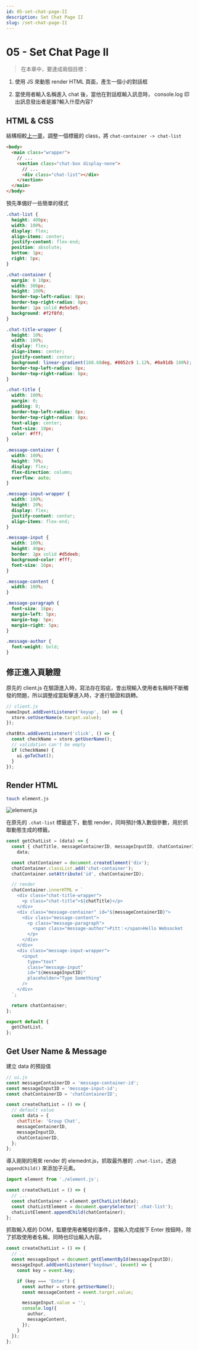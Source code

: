 ```yaml
---
id: 05-set-chat-page-II
description: Set Chat Page II
slug: /set-chat-page-II
---
```


# 05 - Set Chat Page II

> 在本章中，要達成兩個目標：

1. 使用 JS 來動態 render HTML 頁面，產生一個小的對話框

2. 當使用者輸入名稱進入 chat 後，當他在對話框輸入訊息時， console.log 印出訊息發出者是誰?輸入什麼內容?

## HTML & CSS

結構相較[上一章](https://pitt-docusaurus.netlify.app/docs/set-chat-page-I)，調整一個標籤的 class，將 `chat-container -> chat-list`

```html
<body>
  <main class="wrapper">
    // ...
    <section class="chat-box display-none">
      // ...
      <div class="chat-list"></div>
    </section>
  </main>
</body>
```

預先準備好一些簡單的樣式

```css
.chat-list {
  height: 400px;
  width: 100%;
  display: flex;
  align-items: center;
  justify-content: flex-end;
  position: absolute;
  bottom: 1px;
  right: 5px;
}

.chat-container {
  margin: 0 10px;
  width: 300px;
  height: 100%;
  border-top-left-radius: 8px;
  border-top-right-radius: 8px;
  border: 1px solid #e5e5e5;
  background: #f2f8fd;
}

.chat-title-wrapper {
  height: 10%;
  width: 100%;
  display: flex;
  align-items: center;
  justify-content: center;
  background: linear-gradient(168.68deg, #0052c9 1.12%, #0a91db 100%);
  border-top-left-radius: 8px;
  border-top-right-radius: 8px;
}

.chat-title {
  width: 100%;
  margin: 0;
  padding: 0;
  border-top-left-radius: 8px;
  border-top-right-radius: 8px;
  text-align: center;
  font-size: 18px;
  color: #fff;
}

.message-container {
  width: 100%;
  height: 70%;
  display: flex;
  flex-direction: column;
  overflow: auto;
}

.message-input-wrapper {
  width: 100%;
  height: 20%;
  display: flex;
  justify-content: center;
  align-items: flex-end;
}

.message-input {
  width: 100%;
  height: 40px;
  border: 1px solid #d5deeb;
  background-color: #fff;
  font-size: 16px;
}

.message-content {
  width: 100%;
}

.message-paragraph {
  font-size: 16px;
  margin-left: 5px;
  margin-top: 5px;
  margin-right: 5px;
}

.message-author {
  font-weight: bold;
}
```

## 修正進入頁驗證

原先的 client.js 在驗證進入時，寫法存在瑕疵，會出現輸入使用者名稱時不斷觸發的問題，所以調整成當點擊進入時，才進行驗證和跳轉。

```js
// client.js
nameInput.addEventListener('keyup', (e) => {
  store.setUserName(e.target.value);
});

chatBtn.addEventListener('click', () => {
  const checkName = store.getUserName();
  // validation can't be empty
  if (checkName) {
    ui.goToChat();
  }
});
```

## Render HTML

```bash
touch element.js
```

![element.js](https://i.imgur.com/0PTJ8Bd.png)

在原先的 `.chat-list` 標籤底下，動態 render，同時預計傳入數個參數，用於抓取動態生成的標籤。

```js
const getChatList = (data) => {
  const { chatTitle, messageContainerID, messageInputID, chatContainerID } =
    data;

  const chatContainer = document.createElement('div');
  chatContainer.classList.add('chat-container');
  chatContainer.setAttribute('id', chatContainerID);

  // render
  chatContainer.innerHTML = `
    <div class="chat-title-wrapper">
      <p class="chat-title">${chatTitle}</p>
    </div>
    <div class="message-container" id="${messageContainerID}">
      <div class="message-content">
        <p class="message-paragraph">
          <span class="message-author">Pitt：</span>Hello Websocket
        </p>
      </div>
    </div>
    <div class="message-input-wrapper">
      <input
        type="text"
        class="message-input"
        id="${messageInputID}"
        placeholder="Type Something"
      />
    </div>
  `;

  return chatContainer;
};

export default {
  getChatList,
};
```

## Get User Name & Message

建立 data 的預設值

```js
// ui.js
const messageContainerID = 'message-container-id';
const messageInputID = 'message-input-id';
const chatContainerID = 'chatContainerID';

const createChatList = () => {
  // default value
  const data = {
    chatTitle: 'Group Chat',
    messageContainerID,
    messageInputID,
    chatContainerID,
  };
};
```

導入剛剛的用來 render 的 elemednt.js，抓取最外層的 `.chat-list`，透過 `appendChild()` 來添加子元素。

```js
import element from './element.js';

const createChatList = () => {
  // ...
  const chatContainer = element.getChatList(data);
  const chatListElement = document.querySelector('.chat-list');
  chatListElement.appendChild(chatContainer);
};
```

抓取輸入框的 DOM，監聽使用者觸發的事件，當輸入完成按下 Enter 按鈕時，除了抓取使用者名稱，同時也印出輸入內容。

```js
const createChatList = () => {
  // ...
  const messageInput = document.getElementById(messageInputID);
  messageInput.addEventListener('keydown', (event) => {
    const key = event.key;

    if (key === 'Enter') {
      const author = store.getUserName();
      const messageContent = event.target.value;

      messageInput.value = '';
      console.log({
        author,
        messageContent,
      });
    }
  });
};
```
